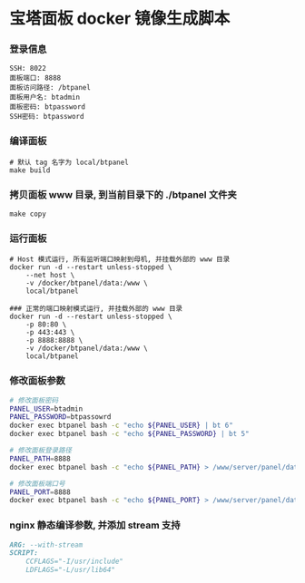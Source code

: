 # 宝塔面板 docker 镜像生成脚本

### 登录信息
```
SSH: 8022
面板端口: 8888
面板访问路径: /btpanel
面板用户名: btadmin
面板密码: btpassword
SSH密码: btpassword
```

### 编译面板
```
# 默认 tag 名字为 local/btpanel
make build
```

### 拷贝面板 www 目录, 到当前目录下的 ./btpanel 文件夹
```
make copy
```

### 运行面板
```
# Host 模式运行, 所有监听端口映射到母机, 并挂载外部的 www 目录
docker run -d --restart unless-stopped \
    --net host \
    -v /docker/btpanel/data:/www \
    local/btpanel

### 正常的端口映射模式运行, 并挂载外部的 www 目录
docker run -d --restart unless-stopped \
    -p 80:80 \
    -p 443:443 \
    -p 8888:8888 \
    -v /docker/btpanel/data:/www \
    local/btpanel
```

### 修改面板参数
```bash
# 修改面板密码
PANEL_USER=btadmin
PANEL_PASSWORD=btpassowrd
docker exec btpanel bash -c "echo ${PANEL_USER} | bt 6"
docker exec btpanel bash -c "echo ${PANEL_PASSWORD} | bt 5"

# 修改面板登录路径
PANEL_PATH=8888
docker exec btpanel bash -c "echo ${PANEL_PATH} > /www/server/panel/data/admin_path.pl"

# 修改面板端口号
PANEL_PORT=8888
docker exec btpanel bash -c "echo ${PANEL_PORT} > /www/server/panel/data/port.pl"
```

### nginx 静态编译参数, 并添加 stream 支持
```markdown
ARG: --with-stream 
SCRIPT: 
    CCFLAGS="-I/usr/include"
    LDFLAGS="-L/usr/lib64"
```